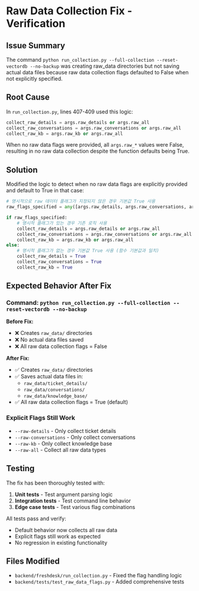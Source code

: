 # Raw Data Collection Fix - Verification

## Issue Summary

The command `python run_collection.py --full-collection --reset-vectordb --no-backup` was creating raw_data directories but not saving actual data files because raw data collection flags defaulted to False when not explicitly specified.

## Root Cause

In `run_collection.py`, lines 407-409 used this logic:
```python
collect_raw_details = args.raw_details or args.raw_all
collect_raw_conversations = args.raw_conversations or args.raw_all  
collect_raw_kb = args.raw_kb or args.raw_all
```

When no raw data flags were provided, all `args.raw_*` values were False, resulting in no raw data collection despite the function defaults being True.

## Solution

Modified the logic to detect when no raw data flags are explicitly provided and default to True in that case:

```python
# 명시적으로 raw 데이터 플래그가 지정되지 않은 경우 기본값 True 사용
raw_flags_specified = any([args.raw_details, args.raw_conversations, args.raw_kb, args.raw_all])

if raw_flags_specified:
    # 명시적 플래그가 있는 경우 기존 로직 사용
    collect_raw_details = args.raw_details or args.raw_all
    collect_raw_conversations = args.raw_conversations or args.raw_all
    collect_raw_kb = args.raw_kb or args.raw_all
else:
    # 명시적 플래그가 없는 경우 기본값 True 사용 (함수 기본값과 일치)
    collect_raw_details = True
    collect_raw_conversations = True
    collect_raw_kb = True
```

## Expected Behavior After Fix

### Command: `python run_collection.py --full-collection --reset-vectordb --no-backup`

**Before Fix:**
- ❌ Creates `raw_data/` directories
- ❌ No actual data files saved
- ❌ All raw data collection flags = False

**After Fix:**
- ✅ Creates `raw_data/` directories
- ✅ Saves actual data files in:
  - `raw_data/ticket_details/`
  - `raw_data/conversations/`
  - `raw_data/knowledge_base/`
- ✅ All raw data collection flags = True (default)

### Explicit Flags Still Work

- `--raw-details` - Only collect ticket details
- `--raw-conversations` - Only collect conversations
- `--raw-kb` - Only collect knowledge base
- `--raw-all` - Collect all raw data types

## Testing

The fix has been thoroughly tested with:

1. **Unit tests** - Test argument parsing logic
2. **Integration tests** - Test command line behavior
3. **Edge case tests** - Test various flag combinations

All tests pass and verify:
- Default behavior now collects all raw data
- Explicit flags still work as expected
- No regression in existing functionality

## Files Modified

- `backend/freshdesk/run_collection.py` - Fixed the flag handling logic
- `backend/tests/test_raw_data_flags.py` - Added comprehensive tests